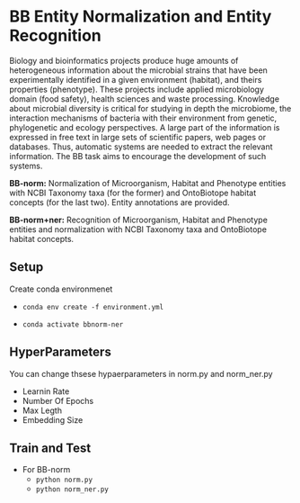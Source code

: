 # BB Entity Normalization and Entity Recognition 

Biology and bioinformatics projects produce huge amounts of heterogeneous information about the microbial strains that have been experimentally identified in a given environment (habitat), and theirs properties (phenotype). These projects include applied microbiology domain (food safety), health sciences and waste processing. Knowledge about microbial diversity is critical for studying in depth the microbiome, the interaction mechanisms of bacteria with their environment from genetic, phylogenetic and ecology perspectives. A large part of the information is expressed in free text in large sets of scientific papers, web pages or databases. Thus, automatic systems are needed to extract the relevant information. The BB task aims to encourage the development of such systems.

**BB-norm:** Normalization of Microorganism, Habitat and Phenotype entities with
NCBI Taxonomy taxa (for the former) and OntoBiotope habitat concepts (for the
last two). Entity annotations are provided.

**BB-norm+ner:** Recognition of Microorganism, Habitat and Phenotype entities and
normalization with NCBI Taxonomy taxa and OntoBiotope habitat concepts.

## Setup 

Create conda environmenet 

- ```conda env create -f environment.yml```

-  ```conda activate bbnorm-ner```

## HyperParameters
You can change thsese hypaerparameters in norm.py and norm_ner.py

*   Learnin Rate
*   Number Of Epochs
*   Max Legth 
*   Embedding Size


## Train and Test 
* For BB-norm 
    - ```python norm.py```
    - ```python norm_ner.py```

